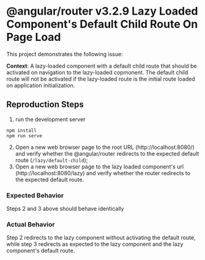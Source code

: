 # @angular/router v3.2.9 Lazy Loaded Component's Default Child Route On Page Load

This project demonstrates the following issue:

**Context**: A lazy-loaded component with a default child route that should 
be activated on navigation to the lazy-loaded copmonent. The default child route
will not be activated if the lazy-loaded route is the initial route loaded
on application initialization.

## Reproduction Steps

1. run the development server
  ```
  npm install
  npm run serve
  ```

2. Open a new web browser page to the root URL (http://localhost:8080/) and 
verify whether the @angular/router redirects to the expected default route 
(`/lazy/default-child`);
3. Open a new web browser page to the lazy loaded component's url 
(http://localhost:8080/lazy) and verify whether the router redirects to the
expected default route.

### Expected Behavior

Steps 2 and 3 above should behave identically

### Actual Behavior

Step 2 redirects to the lazy component without activating the default route,
while step 3 redirects as expected to the lazy component and the lazy component's
default route.